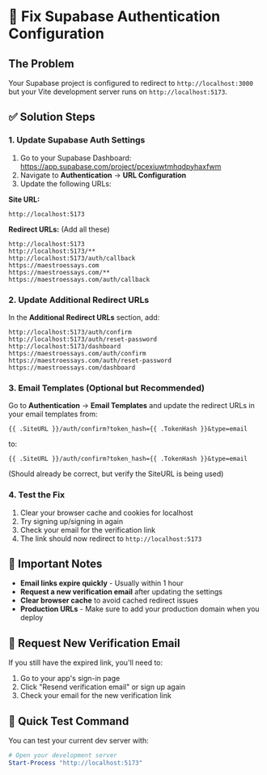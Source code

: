 # 🔧 Fix Supabase Authentication Configuration

## The Problem
Your Supabase project is configured to redirect to `http://localhost:3000` but your Vite development server runs on `http://localhost:5173`.

## ✅ Solution Steps

### 1. Update Supabase Auth Settings
1. Go to your Supabase Dashboard: https://app.supabase.com/project/pcexiuwtmhqdpyhaxfwm
2. Navigate to **Authentication** → **URL Configuration**
3. Update the following URLs:

**Site URL:**
```
http://localhost:5173
```

**Redirect URLs:** (Add all these)
```
http://localhost:5173
http://localhost:5173/**
http://localhost:5173/auth/callback
https://maestroessays.com
https://maestroessays.com/**
https://maestroessays.com/auth/callback
```

### 2. Update Additional Redirect URLs
In the **Additional Redirect URLs** section, add:
```
http://localhost:5173/auth/confirm
http://localhost:5173/auth/reset-password
http://localhost:5173/dashboard
https://maestroessays.com/auth/confirm
https://maestroessays.com/auth/reset-password
https://maestroessays.com/dashboard
```

### 3. Email Templates (Optional but Recommended)
Go to **Authentication** → **Email Templates** and update the redirect URLs in your email templates from:
```
{{ .SiteURL }}/auth/confirm?token_hash={{ .TokenHash }}&type=email
```
to:
```
{{ .SiteURL }}/auth/confirm?token_hash={{ .TokenHash }}&type=email
```
(Should already be correct, but verify the SiteURL is being used)

### 4. Test the Fix
1. Clear your browser cache and cookies for localhost
2. Try signing up/signing in again
3. Check your email for the verification link
4. The link should now redirect to `http://localhost:5173`

## 🚨 Important Notes

- **Email links expire quickly** - Usually within 1 hour
- **Request a new verification email** after updating the settings
- **Clear browser cache** to avoid cached redirect issues
- **Production URLs** - Make sure to add your production domain when you deploy

## 🔄 Request New Verification Email

If you still have the expired link, you'll need to:
1. Go to your app's sign-in page
2. Click "Resend verification email" or sign up again
3. Check your email for the new verification link

## 📱 Quick Test Command

You can test your current dev server with:
```powershell
# Open your development server
Start-Process "http://localhost:5173"
```
